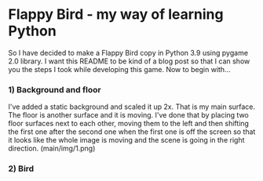 # Flappy Bird - my way of learning Python
 
So I have decided to make a Flappy Bird copy in Python 3.9 using pygame 2.0 library. I want this README to be kind of a blog post so that I can show you the steps I took while developing this game. Now to begin with...

### 1) Background and floor
I've added a static background and scaled it up 2x. That is my main surface. The floor is another surface and it is moving. I've done that by placing two floor surfaces next to each other, moving them to the left and then shifting the first one after the second one when the first one is off the screen so that it looks like the whole image is moving and the scene is going in the right direction. (main/img/1.png)

### 2) Bird
